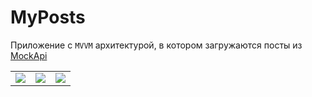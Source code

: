# MyPosts

Приложение с <code>MVVM</code> архитектурой, в котором загружаются посты из [MockApi](https://617f607b055276001774fa5f.mockapi.io/api/v3/posts)

<table>
  <tr>
    <td><img src="https://github.com/KiberneticWorm/LearningApps/blob/master/MyPosts/screens/screen10.png" /></td>
    <td><img src="https://github.com/KiberneticWorm/LearningApps/blob/master/MyPosts/screens/screen20.png" /></td>
    <td><img src="https://github.com/KiberneticWorm/LearningApps/blob/master/MyPosts/screens/screen3.png" /></td>
  </tr>
</table>
